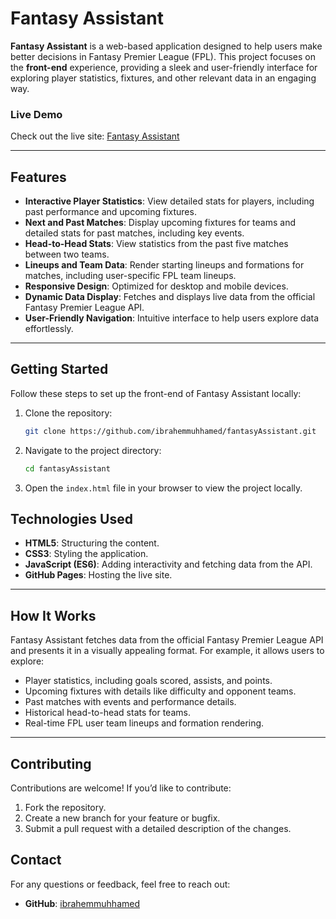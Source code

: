 # Fantasy Assistant

**Fantasy Assistant** is a web-based application designed to help users make better decisions in Fantasy Premier League (FPL). This project focuses on the **front-end** experience, providing a sleek and user-friendly interface for exploring player statistics, fixtures, and other relevant data in an engaging way.

### **Live Demo**
Check out the live site: [Fantasy Assistant](https://ibrahemmuhhamed.github.io/fantasyAssistant/)

---

## **Features**
- **Interactive Player Statistics**: View detailed stats for players, including past performance and upcoming fixtures.
- **Next and Past Matches**: Display upcoming fixtures for teams and detailed stats for past matches, including key events.
- **Head-to-Head Stats**: View statistics from the past five matches between two teams.
- **Lineups and Team Data**: Render starting lineups and formations for matches, including user-specific FPL team lineups.
- **Responsive Design**: Optimized for desktop and mobile devices.
- **Dynamic Data Display**: Fetches and displays live data from the official Fantasy Premier League API.
- **User-Friendly Navigation**: Intuitive interface to help users explore data effortlessly.

---

## **Getting Started**
Follow these steps to set up the front-end of Fantasy Assistant locally:

1. Clone the repository:
   ```bash
   git clone https://github.com/ibrahemmuhhamed/fantasyAssistant.git
   ```

2. Navigate to the project directory:
   ```bash
   cd fantasyAssistant
   ```

3. Open the `index.html` file in your browser to view the project locally.


## **Technologies Used**
- **HTML5**: Structuring the content.
- **CSS3**: Styling the application.
- **JavaScript (ES6)**: Adding interactivity and fetching data from the API.
- **GitHub Pages**: Hosting the live site.

---

## **How It Works**
Fantasy Assistant fetches data from the official Fantasy Premier League API and presents it in a visually appealing format. For example, it allows users to explore:
- Player statistics, including goals scored, assists, and points.
- Upcoming fixtures with details like difficulty and opponent teams.
- Past matches with events and performance details.
- Historical head-to-head stats for teams.
- Real-time FPL user team lineups and formation rendering.

---

## **Contributing**
Contributions are welcome! If you’d like to contribute:

1. Fork the repository.
2. Create a new branch for your feature or bugfix.
3. Submit a pull request with a detailed description of the changes.


## **Contact**
For any questions or feedback, feel free to reach out:
- **GitHub**: [ibrahemmuhhamed](https://github.com/ibrahemmuhhamed)


